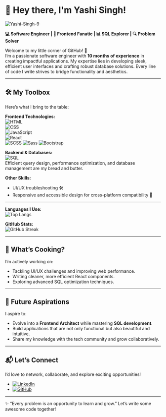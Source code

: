 # 👋 Hey there, I'm **Yashi Singh!**  
<img src="https://komarev.com/ghpvc/?username=Yashi-Singh-9&label=Profile%20views&color=0e75b6&style=flat" alt="Yashi-Singh-9" /> </p>

**💻 Software Engineer | 🎨 Frontend Fanatic | 📊 SQL Explorer | 🔍 Problem Solver**  

Welcome to my little corner of GitHub! 🚀  
I’m a passionate software engineer with **10 months of experience** in creating impactful applications. My expertise lies in developing sleek, efficient user interfaces and crafting robust database solutions. Every line of code I write strives to bridge functionality and aesthetics.  

---

## 🛠️ My Toolbox  
Here’s what I bring to the table:  

**Frontend Technologies:**  
![HTML](https://img.shields.io/badge/-HTML-E34F26?style=for-the-badge&logo=html5&logoColor=white)  
![CSS](https://img.shields.io/badge/-CSS-1572B6?style=for-the-badge&logo=css3&logoColor=white)  
![JavaScript](https://img.shields.io/badge/-JavaScript-F7DF1E?style=for-the-badge&logo=javascript&logoColor=black)  
![React](https://img.shields.io/badge/-React-61DAFB?style=for-the-badge&logo=react&logoColor=black)  
![SCSS](https://img.shields.io/badge/SCSS-%23CB6699.svg?style=for-the-badge&logo=sass&logoColor=white)
![Sass](https://img.shields.io/badge/Sass-%23CC6699.svg?style=for-the-badge&logo=sass&logoColor=white)
![Bootstrap](https://img.shields.io/badge/Bootstrap-%23563D7C.svg?style=for-the-badge&logo=bootstrap&logoColor=white)

**Backend & Databases:**  
![SQL](https://img.shields.io/badge/-SQL-4479A1?style=for-the-badge&logo=sqlite&logoColor=white)  
Efficient query design, performance optimization, and database management are my bread and butter.  

**Other Skills:**  
- UI/UX troubleshooting 🛠️  
- Responsive and accessible design for cross-platform compatibility 🎨  

---

**Languages I Use:**  
![Top Langs](https://github-readme-stats.vercel.app/api/top-langs/?username=Yashi-Singh-9&layout=compact&theme=radical&langs_count=6&cache_seconds=60)

**GitHub Stats:**  
![GitHub Streak](https://github-readme-streak-stats.herokuapp.com/?user=Yashi-Singh-9&theme=radical)


---

## 🌱 What’s Cooking?  

I’m actively working on:  
- Tackling UI/UX challenges and improving web performance.  
- Writing cleaner, more efficient React components.  
- Exploring advanced SQL optimization techniques.  

---

## 🎯 Future Aspirations  

I aspire to:  
- Evolve into a **Frontend Architect** while mastering **SQL development**.  
- Build applications that are not only functional but also beautiful and intuitive.  
- Share my knowledge with the tech community and grow collaboratively.  

---

## 📬 Let’s Connect  

I’d love to network, collaborate, and explore exciting opportunities!  
- [![LinkedIn](https://img.shields.io/badge/LinkedIn-Yashi--Singh-blue?style=for-the-badge&logo=linkedin)](https://www.linkedin.com/in/yashi-singh-b4143a246)  
- [![GitHub](https://img.shields.io/badge/GitHub-Yashi--Singh-9?style=for-the-badge&logo=github)](https://github.com/Yashi-Singh-9)  

---

✨ “Every problem is an opportunity to learn and grow.” Let’s write some awesome code together!  
